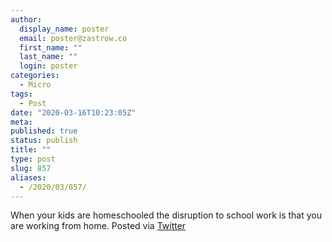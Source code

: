 ```yaml
---
author:
  display_name: poster
  email: poster@zastrow.co
  first_name: ""
  last_name: ""
  login: poster
categories:
  - Micro
tags:
  - Post
date: "2020-03-16T10:23:05Z"
meta:
published: true
status: publish
title: ""
type: post
slug: 857
aliases:
  - /2020/03/857/
---
```

<p>When your kids are homeschooled the disruption to school work is that you are working from home. Posted via <a href="http://twitter.com/zastrow/status/1239552402811994122">Twitter</a></p>
